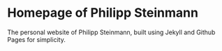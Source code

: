 Homepage of Philipp Steinmann
===============

The personal website of Philipp Steinmann, built using Jekyll and Github Pages for simplicity.
